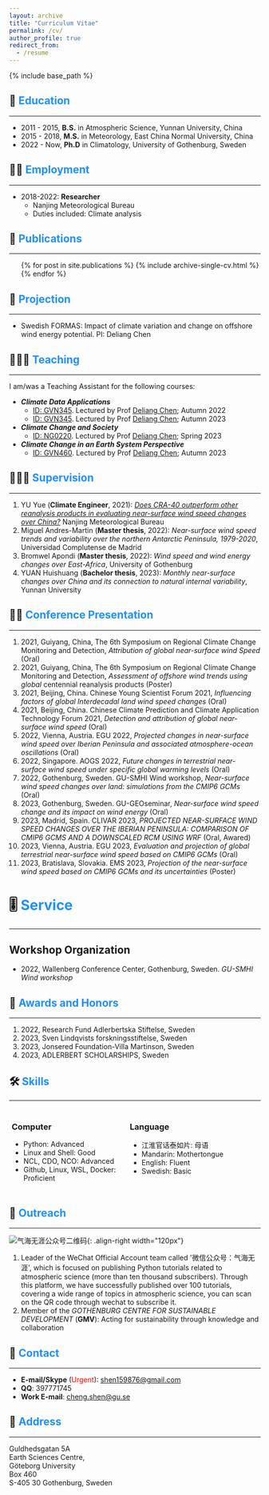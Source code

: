 ```yaml
---
layout: archive
title: "Curriculum Vitae"
permalink: /cv/
author_profile: true
redirect_from:
  - /resume
---
```


{% include base_path %}

## 🏫 <span style="color:#1E90FF">Education</span>
------
- 2011 - 2015, **B.S.** in Atmospheric Science, Yunnan University, China
- 2015 - 2018, **M.S.** in Meteorology, East China Normal University, China
- 2022 - Now,  **Ph.D** in Climatology, University of Gothenburg, Sweden

## 👨‍💻 <span style="color:#1E90FF">Employment</span>
------
* 2018-2022: **Researcher**
  * Nanjing Meteorological Bureau
  * Duties included: Climate analysis


## 📰 <span style="color:#1E90FF">Publications</span>
------
  <ul>{% for post in site.publications %}
    {% include archive-single-cv.html %}
  {% endfor %}</ul>


## 🏯 <span style="color:#1E90FF">Projection</span>
------
* Swedish FORMAS: Impact of climate variation and change on offshore wind energy potential. PI: Deliang Chen
 

## 🧑🏻‍🏫 <span style="color:#1E90FF">Teaching</span>
------
I am/was a Teaching Assistant for the following courses:
- ***Climate Data Applications***
  - [ID: GVN345](https://www.gu.se/en/study-gothenburg/climate-data-applications-gvn345). Lectured by Prof [Deliang Chen](http://rcg.gvc.gu.se/dc/); Autumn  2022
  - [ID: GVN345](https://www.gu.se/en/study-gothenburg/climate-data-applications-gvn345). Lectured by Prof [Deliang Chen](http://rcg.gvc.gu.se/dc/); Autumn  2023
- ***Climate Change and Society***
  - [ID: NG0220](https://www.gu.se/en/study-gothenburg/climate-change-and-society-ng0220). Lectured by Prof [Deliang Chen](http://rcg.gvc.gu.se/dc/); Spring 2023
- ***Climate Change in an Earth System Perspective***
  - [ID: GVN460](https://www.gu.se/en/study-gothenburg/climate-change-in-an-earth-system-perspective-gvn460). Lectured by Prof [Deliang Chen](http://rcg.gvc.gu.se/dc/); Autumn 2023

## 👨🏻‍🔬 <span style="color:#1E90FF">Supervision</span>
------
1. YU Yue (**Climate Engineer**, 2021): *[Does CRA-40 outperform other reanalysis products in evaluating near-surface wind speed changes over China?](https://www.sciencedirect.com/science/article/pii/S0169809521005044)* Nanjing Meteorological Bureau
2. Miguel Andres-Martin (**Master thesis**, 2022): *Near-surface wind speed trends and variability over the northern Antarctic Peninsula, 1979-2020*, Universidad Complutense de Madrid
3. Bromwel Apondi (**Master thesis**, 2022): *Wind speed and wind energy changes over East-Africa*, University of Gothenburg
4. YUAN Huishuang (**Bachelor thesis**, 2023): *Monthly near-surface changes over China and its connection to natural internal variability*, Yunnan University

## 👨🏻‍ <span style="color:#1E90FF">Conference Presentation</span>
------
1. 2021, Guiyang, China, The 6th Symposium on Regional Climate Change Monitoring and Detection, _Attribution of global near-surface wind Speed_ (Oral)
2. 2021, Guiyang, China, The 6th Symposium on Regional Climate Change Monitoring and Detection, _Assessment of offshore wind trends using global_ centennial reanalysis products (Poster)
3. 2021, Beijing, China. Chinese Young Scientist Forum 2021, _Influencing factors of global Interdecadal land wind speed changes_ (Oral)
4. 2021, Beijing, China. Chinese Climate Prediction and Climate Application Technology Forum 2021, _Detection and attribution of global near-surface wind speed_ (Oral)
5. 2022, Vienna, Austria. EGU 2022, _Projected changes in near-surface wind speed over Iberian Peninsula and associated atmosphere-ocean oscillations_ (Oral)
6. 2022, Singapore. AOGS 2022, _Future changes in terrestrial near-surface wind speed under specific global warming levels_ (Oral)
7. 2022, Gothenburg, Sweden. GU-SMHI Wind workshop, _Near-surface wind speed changes over land: simulations from the CMIP6 GCMs_ (Oral)
8. 2023, Gothenburg, Sweden. GU-GEOseminar, _Near-surface wind speed change and its impact on wind energy_ (Oral)
9. 2023, Madrid, Spain. CLIVAR 2023,  _PROJECTED NEAR-SURFACE WIND SPEED CHANGES OVER THE IBERIAN PENINSULA: COMPARISON OF CMIP6 GCMS AND A DOWNSCALED RCM USING WRF_ (Oral, Awared)
10. 2023, Vienna, Austria. EGU 2023, _Evaluation and projection of global terrestrial near-surface wind speed based on CMIP6 GCMs_ (Oral)
11. 2023, Bratislava, Slovakia. EMS 2023, _Projection of the near-surface wind speed based on CMIP6 GCMs and its uncertainties_ (Poster)

# 🎚️ <span style="color:#1E90FF">Service</span>
------
## Workshop Organization
- 2022, Wallenberg Conference Center, Gothenburg, Sweden. _GU-SMHI Wind workshop_

## 🏅 <span style="color:#1E90FF">Awards and Honors</span>
------
1. 2022, Research Fund Adlerbertska Stiftelse, Sweden
2. 2023, Sven Lindqvists forskningsstiftelse, Sweden
3. 2023, Jonsered Foundation-Villa Martinson, Sweden
4. 2023, ADLERBERT SCHOLARSHIPS, Sweden

## 🛠️ <span style="color:#1E90FF">Skills</span>
------
<style>
.column {
    float: left;
    padding: 5px;
    width: 45%;
}

/* Clear floats after the columns */
.row:after {
    content: "";
    display: table;
    clear: both;
}
</style>
<div class="row">
<div class="column">
<h3>Computer</h3>
<ul class="ul-Computer">
<li>Python: Advanced</li>
<li>Linux and Shell: Good</li>
<li>NCL, CDO, NCO: Advanced</li>
<li>Github, Linux, WSL, Docker: Proficient</li>
</ul>
</div>

<div class="column">
<h3>Language</h3>
<ul class="ul-Language">
<li>江淮官话泰如片: 母语</li>
<li>Mandarin: Mothertongue</li>
<li>English: Fluent</li>
<li>Swedish: Basic</li>
</ul>
</div>
</div>


## 🗿 <span style="color:#1E90FF">Outreach</span>
------
![气海无涯公众号二维码](/images/wechat.jpg){: .align-right width="120px"}
1. Leader of the WeChat Official Account team called '微信公众号：气海无涯', which is focused on publishing Python tutorials related to atmospheric science (more than ten thousand subscribers). Through this platform, we have successfully published over 100 tutorials, covering a wide range of topics in atmospheric science, you can scan on the QR code through wechat to subscribe it.
2. Member of the _GOTHENBURG CENTRE FOR SUSTAINABLE DEVELOPMENT_ (**GMV**): Acting for sustainability through knowledge and collaboration

## 🤙 <span style="color:#1E90FF">Contact</span>
------
- **E-mail/Skype** (<span style="color:red">Urgent</span>): shen159876@gmail.com
- **QQ**: 397771745
- **Work E-mail**: cheng.shen@gu.se

## 🏢 <span style="color:#1E90FF">Address</span>
------
Guldhedsgatan 5A \
Earth Sciences Centre, \
Göteborg University \
Box 460 \
S-405 30 Gothenburg, Sweden

<style>
hr:nth-of-type(1) {
 border-color: #1E90FF !important;
}
hr:nth-of-type(2) {
 border-color: #1E90FF !important;
}
hr:nth-of-type(3) {
 border-color: #1E90FF !important;
}
hr:nth-of-type(4) {
 border-color: #1E90FF !important;
}
hr:nth-of-type(5) {
 border-color: #1E90FF !important;
}
hr:nth-of-type(6) {
 border-color: #1E90FF !important;
}
hr:nth-of-type(7) {
 border-color: #1E90FF !important;
}
hr:nth-of-type(8) {
 border-color: #1E90FF !important;
}
hr:nth-of-type(9) {
 border-color: #1E90FF !important;
}
hr:nth-of-type(10) {
 border-color: #1E90FF !important;
}
hr:nth-of-type(11) {
 border-color: #1E90FF !important;
}
hr:nth-of-type(12) {
 border-color: #1E90FF !important;
}
</style>
